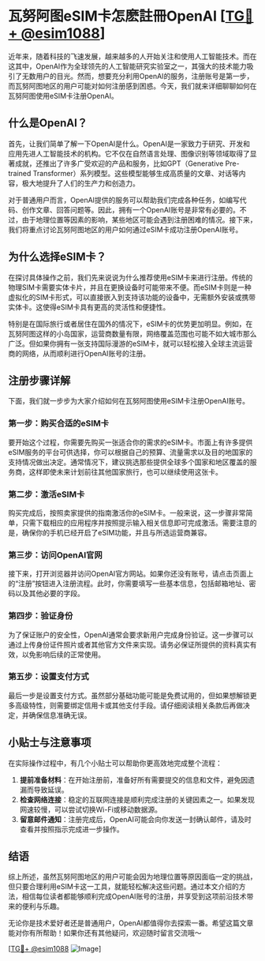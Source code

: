 # 瓦努阿图eSIM卡怎麽註冊OpenAI [[TG💪+ @esim1088](https://t.me/s/esim1088)]

近年来，随着科技的飞速发展，越来越多的人开始关注和使用人工智能技术。而在这其中，OpenAI作为全球领先的人工智能研究实验室之一，其强大的技术能力吸引了无数用户的目光。然而，想要充分利用OpenAI的服务，注册账号是第一步，而瓦努阿图地区的用户可能对如何注册感到困惑。今天，我们就来详细聊聊如何在瓦努阿图使用eSIM卡注册OpenAI。

## 什么是OpenAI？

首先，让我们简单了解一下OpenAI是什么。OpenAI是一家致力于研究、开发和应用先进人工智能技术的机构。它不仅在自然语言处理、图像识别等领域取得了显著成就，还推出了许多广受欢迎的产品和服务，比如GPT（Generative Pre-trained Transformer）系列模型。这些模型能够生成高质量的文章、对话等内容，极大地提升了人们的生产力和创造力。

对于普通用户而言，OpenAI提供的服务可以帮助我们完成各种任务，如编写代码、创作文章、回答问题等。因此，拥有一个OpenAI账号是非常有必要的。不过，由于地理位置等因素的影响，某些地区可能会遇到注册困难的情况。接下来，我们将重点讨论瓦努阿图地区的用户如何通过eSIM卡成功注册OpenAI账号。

## 为什么选择eSIM卡？

在探讨具体操作之前，我们先来说说为什么推荐使用eSIM卡来进行注册。传统的物理SIM卡需要实体卡片，并且在更换设备时可能带来不便。而eSIM卡则是一种虚拟化的SIM卡形式，可以直接嵌入到支持该功能的设备中，无需额外安装或携带实体卡。这使得eSIM卡具有更高的灵活性和便捷性。

特别是在国际旅行或者居住在国外的情况下，eSIM卡的优势更加明显。例如，在瓦努阿图这样的小岛国家，运营商数量有限，网络覆盖范围也可能不如大城市那么广泛。但如果你拥有一张支持国际漫游的eSIM卡，就可以轻松接入全球主流运营商的网络，从而顺利进行OpenAI账号的注册。

## 注册步骤详解

下面，我们就一步步为大家介绍如何在瓦努阿图使用eSIM卡注册OpenAI账号。

### 第一步：购买合适的eSIM卡

要开始这个过程，你需要先购买一张适合你的需求的eSIM卡。市面上有许多提供eSIM服务的平台可供选择，你可以根据自己的预算、流量需求以及目的地国家的支持情况做出决定。通常情况下，建议挑选那些提供全球多个国家和地区覆盖的服务商，这样即使未来计划前往其他国家旅行，也可以继续使用这张卡。

### 第二步：激活eSIM卡

购买完成后，按照卖家提供的指南激活你的eSIM卡。一般来说，这一步骤非常简单，只需下载相应的应用程序并按照提示输入相关信息即可完成激活。需要注意的是，确保你的手机已经开启了eSIM功能，并且与所选运营商兼容。

### 第三步：访问OpenAI官网

接下来，打开浏览器并访问OpenAI官方网站。如果你还没有账号，请点击页面上的“注册”按钮进入注册流程。此时，你需要填写一些基本信息，包括邮箱地址、密码以及其他必要的字段。

### 第四步：验证身份

为了保证账户的安全性，OpenAI通常会要求新用户完成身份验证。这一步骤可以通过上传身份证件照片或者其他官方文件来实现。请务必保证所提供的资料真实有效，以免影响后续的正常使用。

### 第五步：设置支付方式

最后一步是设置支付方式。虽然部分基础功能可能是免费试用的，但如果想解锁更多高级特性，则需要绑定信用卡或其他支付手段。请仔细阅读相关条款后再做决定，并确保信息准确无误。

## 小贴士与注意事项

在实际操作过程中，有几个小贴士可以帮助你更高效地完成整个流程：

1. **提前准备材料**：在开始注册前，准备好所有需要提交的信息和文件，避免因遗漏而导致延误。
2. **检查网络连接**：稳定的互联网连接是顺利完成注册的关键因素之一。如果发现网速较慢，可以尝试切换Wi-Fi或移动数据源。
3. **留意邮件通知**：注册完成后，OpenAI可能会向你发送一封确认邮件，请及时查看并按照指示完成进一步操作。

## 结语

综上所述，虽然瓦努阿图地区的用户可能会因为地理位置等原因面临一定的挑战，但只要合理利用eSIM卡这一工具，就能轻松解决这些问题。通过本文介绍的方法，相信每位读者都能够顺利完成OpenAI账号的注册，并享受到这项前沿技术带来的便利与乐趣。

无论你是技术爱好者还是普通用户，OpenAI都值得你去探索一番。希望这篇文章能对你有所帮助！如果你还有其他疑问，欢迎随时留言交流哦～

[[TG💪+ @esim1088](https://t.me/s/esim1088) ![Image](https://i.postimg.cc/4NQfJmqS/Snipaste-2025-05-13-00-14-12.png)]